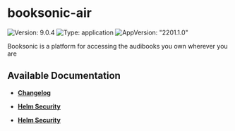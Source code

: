 # booksonic-air

![Version: 9.0.4](https://img.shields.io/badge/Version-9.0.4-informational?style=flat-square) ![Type: application](https://img.shields.io/badge/Type-application-informational?style=flat-square) ![AppVersion: "2201.1.0"](https://img.shields.io/badge/AppVersion-"2201.1.0"-informational?style=flat-square)

Booksonic is a platform for accessing the audibooks you own wherever you are

## Available Documentation

- [**Changelog**](CHANGELOG)

- [**Helm Security**](container-security)

- [**Helm Security**](helm-security)

